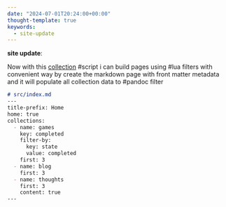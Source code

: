 ```yaml
---
date: "2024-07-01T20:24:00+00:00"
thought-template: true
keywords:
  - site-update
---
```


**site update**:

Now with this [collection](https://github.com/22mahmoud/maw.sh/blob/master/filters/collections.lua)
#script i can build pages using #lua filters with convenient way by create the markdown page with
front matter metadata and it will populate all collection data to #pandoc filter

```md
# src/index.md
---
title-prefix: Home
home: true
collections:
  - name: games
    key: completed
    filter-by:
      key: state
      value: completed
    first: 3
  - name: blog
    first: 3
  - name: thoughts
    first: 3
    content: true
---
```
